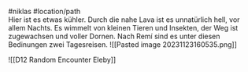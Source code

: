#niklas #location/path  
Hier ist es etwas kühler. Durch die nahe Lava ist es unnatürlich hell, vor allem Nachts. Es wimmelt von kleinen Tieren und Insekten, der Weg ist zugewachsen und voller Dornen.
Nach Remí sind es unter diesen Bedinungen zwei Tagesreisen.
![[Pasted image 20231123160535.png]]

![[D12 Random Encounter Eleby]]